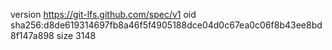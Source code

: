 version https://git-lfs.github.com/spec/v1
oid sha256:d8de619314697fb8a46f5f4905188dce04d0c67ea0c06f8b43ee8bd8f147a898
size 3148
